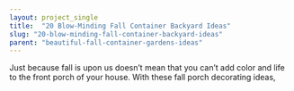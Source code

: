 ```yaml
---
layout: project_single
title:  "20 Blow-Minding Fall Container Backyard Ideas"
slug: "20-blow-minding-fall-container-backyard-ideas"
parent: "beautiful-fall-container-gardens-ideas"
---
```

Just because fall is upon us doesn’t mean that you can’t add color and life to the front porch of your house. With these fall porch decorating ideas,